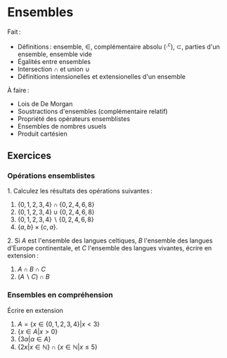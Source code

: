 <!-- LTeX: language=fr -->

Ensembles
=========

Fait :

- Définitions : ensemble, $∈$, complémentaire absolu ($⋅^c$), $⊂$, parties d'un ensemble, ensemble
  vide
- Égalités entre ensembles
- Intersection $∩$ et union $∪$
- Définitions intensionelles et extensionelles d'un ensemble

À faire :

- Lois de De Morgan
- Soustractions d'ensembles (complémentaire relatif)
- Propriété des opérateurs ensemblistes
- Ensembles de nombres usuels
- Produit cartésien

## Exercices

### Opérations ensemblistes

1\. Calculez les résultats des opérations suivantes :

1. $\{0, 1, 2, 3, 4\} ∩ \{0, 2, 4, 6, 8\}$
2. $\{0, 1, 2, 3, 4\} ∪ \{0, 2, 4, 6, 8\}$
3. $\{0, 1, 2, 3, 4\} ∖ \{0, 2, 4, 6, 8\}$
4. $\{a, b\} × \{c, a\}$.

2\. Si $A$ est l'ensemble des langues celtiques, $B$ l'ensemble des langues d'Europe continentale, et $C$ l'ensemble des langues vivantes, écrire en extension :

1. $A \cap B \cap C$
2. $(A ∖ C) \cap B$

### Ensembles en compréhension

Écrire en extension

1. $A = \{x ∈ \{0, 1, 2, 3, 4\} \vert x < 3\}$
2. $\{x ∈ A \vert x > 0\}$
3. $\{3α \vert α \in A\}$
4. $\{2x \vert x ∈ ℕ\} ∩ \{x ∈ ℕ \vert x ≤ 5\}$
